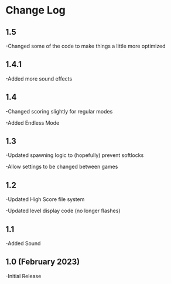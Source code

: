 # Change Log

1.5
-
-Changed some of the code to make things a little more optimized

1.4.1
-
-Added more sound effects

1.4
-
-Changed scoring slightly for regular modes

-Added Endless Mode

1.3
-
-Updated spawning logic to (hopefully) prevent softlocks

-Allow settings to be changed between games

1.2
-
-Updated High Score file system

-Updated level display code (no longer flashes)

1.1
-
-Added Sound

1.0 (February 2023)
-
-Initial Release
